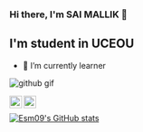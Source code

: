 ### Hi there, I'm SAI MALLIK 👋

## I'm  student in UCEOU

- 🌱 I’m currently learner



![github gif](https://user-images.githubusercontent.com/80310220/122503375-f21fe800-d015-11eb-838b-d61993df9926.gif)



<a href="https://www.linkedin.com/in/sai-mallik-erra-3b9a93204"><img align="left" alt="Esm09 | LinkedIn" width="22px" src="https://cdn.jsdelivr.net/npm/simple-icons@v3/icons/linkedin.svg" /></a>
<a href="https://www.instagram.com/_.e_s_m._09/"><img align="left" alt="Esm09 | Instagram" width="22px" src="https://cdn.jsdelivr.net/npm/simple-icons@v3/icons/instagram.svg" /></a>


<br />

[![Esm09's GitHub stats](https://github-readme-stats.vercel.app/api?username=errasaimallik09)](https://github.com/errasaimallik09/github-readme-stats)

